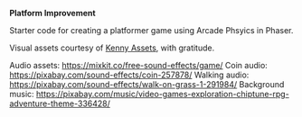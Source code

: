 **Platform Improvement**

Starter code for creating a platformer game using Arcade Phsyics in Phaser.

Visual assets courtesy of [Kenny Assets](https://kenney.nl/assets), with gratitude.

Audio assets: https://mixkit.co/free-sound-effects/game/
Coin audio: https://pixabay.com/sound-effects/coin-257878/
Walking audio: https://pixabay.com/sound-effects/walk-on-grass-1-291984/
Background music: https://pixabay.com/music/video-games-exploration-chiptune-rpg-adventure-theme-336428/